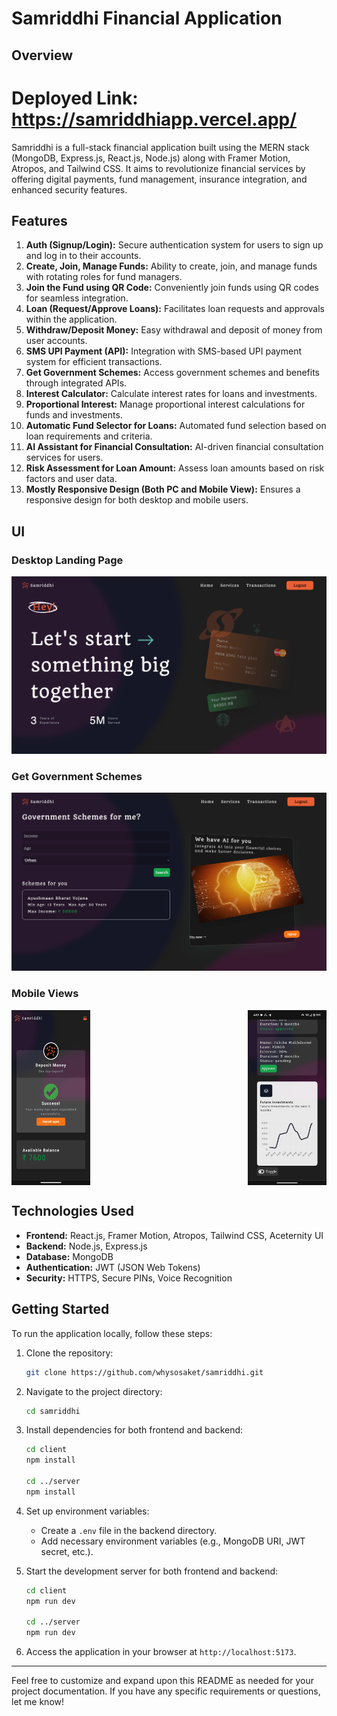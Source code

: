 
# Samriddhi Financial Application

## Overview

# Deployed Link: https://samriddhiapp.vercel.app/

Samriddhi is a full-stack financial application built using the MERN stack (MongoDB, Express.js, React.js, Node.js) along with Framer Motion, Atropos, and Tailwind CSS. It aims to revolutionize financial services by offering digital payments, fund management, insurance integration, and enhanced security features.

## Features

1. **Auth (Signup/Login):** Secure authentication system for users to sign up and log in to their accounts.
2. **Create, Join, Manage Funds:** Ability to create, join, and manage funds with rotating roles for fund managers.
3. **Join the Fund using QR Code:** Conveniently join funds using QR codes for seamless integration.
4. **Loan (Request/Approve Loans):** Facilitates loan requests and approvals within the application.
5. **Withdraw/Deposit Money:** Easy withdrawal and deposit of money from user accounts.
6. **SMS UPI Payment (API):** Integration with SMS-based UPI payment system for efficient transactions.
7. **Get Government Schemes:** Access government schemes and benefits through integrated APIs.
8. **Interest Calculator:** Calculate interest rates for loans and investments.
9. **Proportional Interest:** Manage proportional interest calculations for funds and investments.
10. **Automatic Fund Selector for Loans:** Automated fund selection based on loan requirements and criteria.
11. **AI Assistant for Financial Consultation:** AI-driven financial consultation services for users.
12. **Risk Assessment for Loan Amount:** Assess loan amounts based on risk factors and user data.
13. **Mostly Responsive Design (Both PC and Mobile View):** Ensures a responsive design for both desktop and mobile users.

## UI
### Desktop Landing Page
<img src="./screenshots/1.png" />

### Get Government Schemes
<img src="./screenshots/2.png" />

### Mobile Views
<div style="display: flex; justify-content: space-between;">
   <img src="./screenshots/3.jpeg" style="width: 25%;" />
   <img src="./screenshots/4.jpeg" style="width: 25%;" />
</div>

## Technologies Used

- **Frontend:** React.js, Framer Motion, Atropos, Tailwind CSS, Aceternity UI
- **Backend:** Node.js, Express.js
- **Database:** MongoDB
- **Authentication:** JWT (JSON Web Tokens)
- **Security:** HTTPS, Secure PINs, Voice Recognition

## Getting Started

To run the application locally, follow these steps:

1. Clone the repository:
   ```bash
   git clone https://github.com/whysosaket/samriddhi.git
   ```

2. Navigate to the project directory:
   ```bash
   cd samriddhi
   ```

3. Install dependencies for both frontend and backend:
   ```bash
   cd client
   npm install

   cd ../server
   npm install
   ```

4. Set up environment variables:
   - Create a `.env` file in the backend directory.
   - Add necessary environment variables (e.g., MongoDB URI, JWT secret, etc.).

5. Start the development server for both frontend and backend:
   ```bash
   cd client
   npm run dev

   cd ../server
   npm run dev
   ```

6. Access the application in your browser at `http://localhost:5173`.

---

Feel free to customize and expand upon this README as needed for your project documentation. If you have any specific requirements or questions, let me know!
